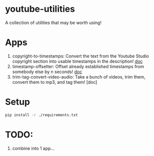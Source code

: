 # youtube-utilities
A collection of utilities that may be worth using!


# Apps
1. copyright-to-timestamps: Convert the text from the Youtube Studio copyright section into usable timestamps in the description! [doc](./docs/apps/copyright-to-timestamps.md)
2. timestamp-offsetter: Offset already established timestamps from somebody else by n seconds! [doc](./docs/apps/timestamp-offsetter.md)
3. trim-tag-convert-video-audio: Take a bunch of videos, trim them, convert them to mp3, and tag them! [doc]

# Setup
```bash
pip install -r ./requirements.txt
```



# TODO:
1. combine into 1 app...